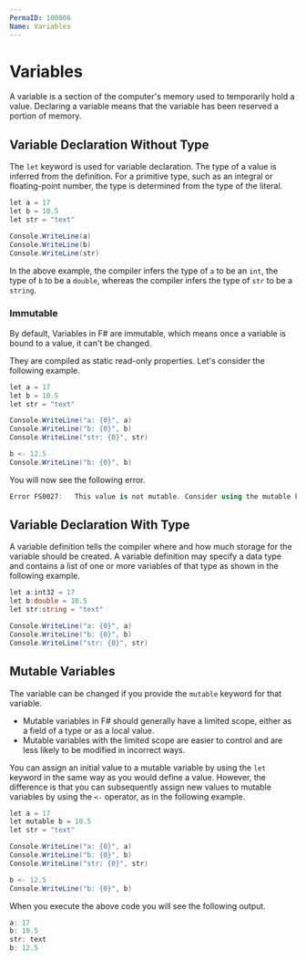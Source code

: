 ```yaml
---
PermaID: 100006
Name: Variables
---
```


# Variables

A variable is a section of the computer's memory used to temporarily hold a value. Declaring a variable means that the variable has been reserved a portion of memory. 

## Variable Declaration Without Type

The `let` keyword is used for variable declaration. The type of a value is inferred from the definition. For a primitive type, such as an integral or floating-point number, the type is determined from the type of the literal. 

```csharp
let a = 17
let b = 10.5
let str = "text"

Console.WriteLine(a)
Console.WriteLine(b)
Console.WriteLine(str)
```

In the above example, the compiler infers the type of `a` to be an `int`, the type of `b` to be a `double`, whereas the compiler infers the type of `str` to be a `string`. 

### Immutable

By default, Variables in F# are immutable, which means once a variable is bound to a value, it can't be changed. 

They are compiled as static read-only properties. Let's consider the following example.

```csharp
let a = 17
let b = 10.5
let str = "text"

Console.WriteLine("a: {0}", a)
Console.WriteLine("b: {0}", b)
Console.WriteLine("str: {0}", str)

b <- 12.5
Console.WriteLine("b: {0}", b)
```

You will now see the following error.

```csharp
Error FS0027:	This value is not mutable. Consider using the mutable keyword, e.g. 'let mutable b = expression'.	
```

## Variable Declaration With Type

A variable definition tells the compiler where and how much storage for the variable should be created. A variable definition may specify a data type and contains a list of one or more variables of that type as shown in the following example.

```csharp
let a:int32 = 17
let b:double = 10.5
let str:string = "text"

Console.WriteLine("a: {0}", a)
Console.WriteLine("b: {0}", b)
Console.WriteLine("str: {0}", str)
```

## Mutable Variables

The variable can be changed if you provide the `mutable` keyword for that variable. 

 - Mutable variables in F# should generally have a limited scope, either as a field of a type or as a local value. 
 - Mutable variables with the limited scope are easier to control and are less likely to be modified in incorrect ways.

You can assign an initial value to a mutable variable by using the `let` keyword in the same way as you would define a value. However, the difference is that you can subsequently assign new values to mutable variables by using the `<-` operator, as in the following example.

```csharp
let a = 17
let mutable b = 10.5
let str = "text"

Console.WriteLine("a: {0}", a)
Console.WriteLine("b: {0}", b)
Console.WriteLine("str: {0}", str)

b <- 12.5
Console.WriteLine("b: {0}", b)
```

When you execute the above code you will see the following output.

```csharp
a: 17
b: 10.5
str: text
b: 12.5
```
